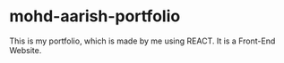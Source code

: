 # mohd-aarish-portfolio
This is my portfolio, which is made by me using REACT. It is a Front-End Website.

